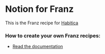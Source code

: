 # Notion for Franz
This is the Franz recipe for [Habitica](https://habitica.com)

### How to create your own Franz recipes:
* [Read the documentation](https://github.com/meetfranz/plugins)